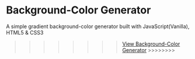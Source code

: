 # Background-Color Generator

A simple gradient background-color generator built with JavaScript(Vanilla), HTML5 & CSS3

>>>>>>>> <a href="https://dynamic-star.surge.sh/">View Background-Color Generator</a> >>>>>>>>
